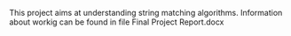 This project aims at understanding string matching algorithms.
Information about workig can be found in file Final Project Report.docx
